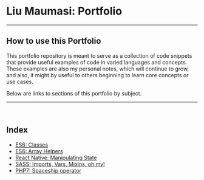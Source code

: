 
# Liu Maumasi: Portfolio

---

## How to use this Portfolio

This portfolio repository is meant to serve as a collection of code snippets that provide useful examples of code in varied languages and concepts. These examples are also my personal notes, which will continue to grow, and also, it might by useful to others beginning to learn core concepts or use cases.
<br>

Below are links to sections of this portfolio by subject.

---
<br>

## Index

- [ES6: Classes](https://github.com/Maumasi/Portfolio/tree/master/ES6/classes)
- [ES6: Array Helpers](https://github.com/Maumasi/Portfolio/tree/master/ES6/arrayHelpers)
- [React Native: Manipulating State](https://github.com/Maumasi/Portfolio/tree/master/React_Native/state_with_components)
- [SASS: Imports, Vars, Mixins, oh my!](https://github.com/Maumasi/Portfolio/tree/master/SASS)
- [PHP7: Spaceship operator](https://github.com/Maumasi/Portfolio/tree/master/PHP7/spaceshipOperator)
